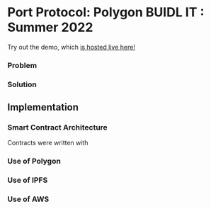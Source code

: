 # Port Protocol: Polygon BUIDL IT : Summer 2022

Try out the demo, which [is hosted live here!](https://ceramic.network/)

### Problem



### Solution



## Implementation


### Smart Contract Architecture

Contracts were written with 


### Use of Polygon



### Use of IPFS


### Use of AWS
